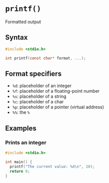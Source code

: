 # `printf()`

Formatted output

## Syntax

```c
#include <stdio.h>

int printf(const char* format, ...);
```

## Format specifiers

- `%d`: placeholder of an integer
- `%f`: placeholder of a floating-point number
- `%s`: placeholder of a string
- `%c`: placeholder of a char
- `%p`: placeholder of a pointer (virtual address)
- `%%`: the `%`

## Examples

### Prints an integer

```c
#include <stdio.h>

int main() {
  printf("The current value: %d\n", 10);
  return 0;
}
```
